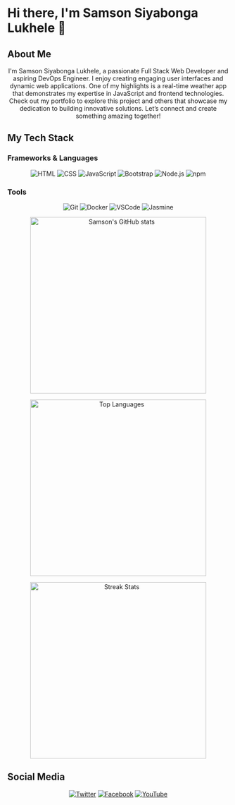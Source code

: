 # Hi there, I'm Samson Siyabonga Lukhele 👋

## About Me
<p align="center">
    I'm Samson Siyabonga Lukhele, a passionate Full Stack Web Developer and aspiring DevOps Engineer. I enjoy creating engaging user interfaces and dynamic web applications. One of my highlights is a real-time weather app that demonstrates my expertise in JavaScript and frontend technologies. Check out my portfolio to explore this project and others that showcase my dedication to building innovative solutions. Let’s connect and create something amazing together!
</p>

## My Tech Stack

### Frameworks & Languages
<p align="center">
    <img src="https://img.shields.io/badge/HTML-E34F26?style=for-the-badge&logo=html5&logoColor=white" alt="HTML">
    <img src="https://img.shields.io/badge/CSS-1572B6?style=for-the-badge&logo=css3&logoColor=white" alt="CSS">
    <img src="https://img.shields.io/badge/JavaScript-F7DF1E?style=for-the-badge&logo=javascript&logoColor=black" alt="JavaScript">
    <img src="https://img.shields.io/badge/Bootstrap-7952B3?style=for-the-badge&logo=bootstrap&logoColor=white" alt="Bootstrap">
    <img src="https://img.shields.io/badge/Node.js-339933?style=for-the-badge&logo=nodedotjs&logoColor=white" alt="Node.js">
    <img src="https://img.shields.io/badge/npm-CB3837?style=for-the-badge&logo=npm&logoColor=white" alt="npm">
</p>

### Tools
<p align="center">
    <img src="https://img.shields.io/badge/Git-F05032?style=for-the-badge&logo=git&logoColor=white" alt="Git">
    <img src="https://img.shields.io/badge/Docker-2496ED?style=for-the-badge&logo=docker&logoColor=white" alt="Docker">
    <img src="https://img.shields.io/badge/Visual_Studio_Code-0078D4?style=for-the-badge&logo=visual%20studio%20code&logoColor=white" alt="VSCode">
    <img src="https://img.shields.io/badge/Jasmine-8A4182?style=for-the-badge&logo=jasmine&logoColor=white" alt="Jasmine">
</p>

<p align="center">
    <img src="https://github-readme-stats.vercel.app/api?username=markuptitan&show_icons=true&theme=dark&card_width=500" alt="Samson's GitHub stats" width="400">
</p>

<p align="center">
    <img src="https://github-readme-stats.vercel.app/api/top-langs/?username=markuptitan&layout=compact&theme=dark&card_width=500" alt="Top Languages" width="400">
</p>

<p align="center">
    <img src="https://github-readme-streak-stats.herokuapp.com/?user=markuptitan&theme=javascript&card_width=500" alt="Streak Stats" width="400">
</p>

## Social Media

<p align="center">
    <a href="https://twitter.com/markuptitan"><img src="https://img.shields.io/badge/Twitter-1DA1F2?style=for-the-badge&logo=twitter&logoColor=white" alt="Twitter"></a>
    <a href="https://facebook.com/markuptitan"><img src="https://img.shields.io/badge/Facebook-1877F2?style=for-the-badge&logo=facebook&logoColor=white" alt="Facebook"></a>
    <a href="https://www.youtube.com/@markuptitan"><img src="https://img.shields.io/badge/YouTube-FF0000?style=for-the-badge&logo=youtube&logoColor=white" alt="YouTube"></a>
</p>
